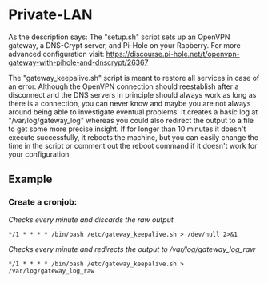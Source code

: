 # Private-LAN
As the description says: The "setup.sh" script sets up an OpenVPN gateway, a DNS-Crypt server, and Pi-Hole on your Rapberry.
For more advanced configuration visit: https://discourse.pi-hole.net/t/openvpn-gateway-with-pihole-and-dnscrypt/26367

The "gateway_keepalive.sh" script is meant to restore all services in case of an error. Although the OpenVPN connection should reestablish after a disconnect and the DNS servers in principle should always work as long as there is a connection, you can never know and maybe you are not always around being able to investigate eventual problems.
It creates a basic log at "/var/log/gateway_log" whereas you could also redirect the output to a file to get some more precise insight. If for longer than 10 minutes it doesn't execute successfully, it reboots the machine, but you can easily change the time in the script or comment out the reboot command if it doesn't work for your configuration.

## Example
### Create a cronjob:
*Checks every minute and discards the raw output*
```
*/1 * * * * /bin/bash /etc/gateway_keepalive.sh > /dev/null 2>&1
```
*Checks every minute and redirects the output to /var/log/gateway_log_raw*
```
*/1 * * * * /bin/bash /etc/gateway_keepalive.sh > /var/log/gateway_log_raw
```
